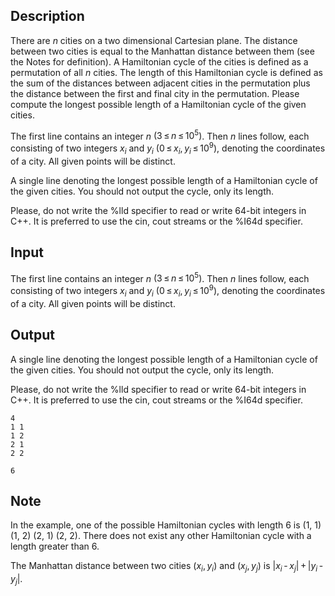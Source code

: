 ## Description

<div><p>There are <span class="tex-span"><i>n</i></span> cities on a two dimensional Cartesian plane. The distance between two cities is equal to the Manhattan distance between them (see the Notes for definition). A Hamiltonian cycle of the cities is defined as a permutation of all <span class="tex-span"><i>n</i></span> cities. The length of this Hamiltonian cycle is defined as the sum of the distances between adjacent cities in the permutation plus the distance between the first and final city in the permutation. Please compute the longest possible length of a Hamiltonian cycle of the given cities.</p></div><div class="input-specification"><p>The first line contains an integer <span class="tex-span"><i>n</i></span> <span class="tex-span">(3 ≤ <i>n</i> ≤ 10<sup class="upper-index">5</sup>)</span>. Then <span class="tex-span"><i>n</i></span> lines follow, each consisting of two integers <span class="tex-span"><i>x</i><sub class="lower-index"><i>i</i></sub></span> and <span class="tex-span"><i>y</i><sub class="lower-index"><i>i</i></sub></span> (<span class="tex-span">0 ≤ <i>x</i><sub class="lower-index"><i>i</i></sub>, <i>y</i><sub class="lower-index"><i>i</i></sub> ≤ 10<sup class="upper-index">9</sup></span>), denoting the coordinates of a city. All given points will be distinct.</p></div><div class="output-specification"><p>A single line denoting the longest possible length of a Hamiltonian cycle of the given cities. You should not output the cycle, only its length.</p><p>Please, do not write the <span class="tex-font-style-tt">%lld</span> specifier to read or write 64-bit integers in С++. It is preferred to use the <span class="tex-font-style-tt">cin</span>, <span class="tex-font-style-tt">cout</span> streams or the <span class="tex-font-style-tt">%I64d</span> specifier.</p></div>

## Input

<p>The first line contains an integer <span class="tex-span"><i>n</i></span> <span class="tex-span">(3 ≤ <i>n</i> ≤ 10<sup class="upper-index">5</sup>)</span>. Then <span class="tex-span"><i>n</i></span> lines follow, each consisting of two integers <span class="tex-span"><i>x</i><sub class="lower-index"><i>i</i></sub></span> and <span class="tex-span"><i>y</i><sub class="lower-index"><i>i</i></sub></span> (<span class="tex-span">0 ≤ <i>x</i><sub class="lower-index"><i>i</i></sub>, <i>y</i><sub class="lower-index"><i>i</i></sub> ≤ 10<sup class="upper-index">9</sup></span>), denoting the coordinates of a city. All given points will be distinct.</p>

## Output

<p>A single line denoting the longest possible length of a Hamiltonian cycle of the given cities. You should not output the cycle, only its length.</p><p>Please, do not write the <span class="tex-font-style-tt">%lld</span> specifier to read or write 64-bit integers in С++. It is preferred to use the <span class="tex-font-style-tt">cin</span>, <span class="tex-font-style-tt">cout</span> streams or the <span class="tex-font-style-tt">%I64d</span> specifier.</p>





```input1
4
1 1
1 2
2 1
2 2

```




```output1
6

```



## Note

<p>In the example, one of the possible Hamiltonian cycles with length 6 is (1, 1) (1, 2) (2, 1) (2, 2). There does not exist any other Hamiltonian cycle with a length greater than 6.</p><p>The Manhattan distance between two cities <span class="tex-span">(<i>x</i><sub class="lower-index"><i>i</i></sub>, <i>y</i><sub class="lower-index"><i>i</i></sub>)</span> and <span class="tex-span">(<i>x</i><sub class="lower-index"><i>j</i></sub>, <i>y</i><sub class="lower-index"><i>j</i></sub>)</span> is <span class="tex-span">|<i>x</i><sub class="lower-index"><i>i</i></sub> - <i>x</i><sub class="lower-index"><i>j</i></sub>| + |<i>y</i><sub class="lower-index"><i>i</i></sub> - <i>y</i><sub class="lower-index"><i>j</i></sub>|</span>.</p>
